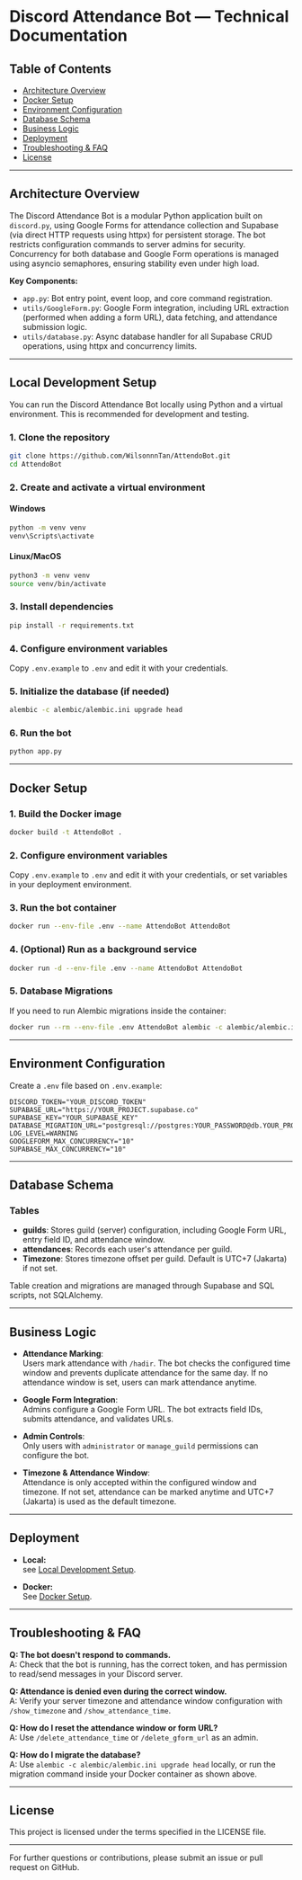 # Discord Attendance Bot — Technical Documentation

## Table of Contents
- [Architecture Overview](#architecture-overview)
- [Docker Setup](#docker-setup)
- [Environment Configuration](#environment-configuration)
- [Database Schema](#database-schema)
- [Business Logic](#business-logic)
- [Deployment](#deployment)
- [Troubleshooting & FAQ](#troubleshooting--faq)
- [License](#license)

---

## Architecture Overview

The Discord Attendance Bot is a modular Python application built on `discord.py`, using Google Forms for attendance collection and Supabase (via direct HTTP requests using httpx) for persistent storage. The bot restricts configuration commands to server admins for security. Concurrency for both database and Google Form operations is managed using asyncio semaphores, ensuring stability even under high load.

**Key Components:**
- `app.py`: Bot entry point, event loop, and core command registration.
- `utils/GoogleForm.py`: Google Form integration, including URL extraction (performed when adding a form URL), data fetching, and attendance submission logic.
- `utils/database.py`: Async database handler for all Supabase CRUD operations, using httpx and concurrency limits.

---

## Local Development Setup

You can run the Discord Attendance Bot locally using Python and a virtual environment. This is recommended for development and testing.

### 1. Clone the repository
```bash
git clone https://github.com/WilsonnnTan/AttendoBot.git
cd AttendoBot
```

### 2. Create and activate a virtual environment
#### Windows
```bash
python -m venv venv
venv\Scripts\activate
```
#### Linux/MacOS
```bash
python3 -m venv venv
source venv/bin/activate
```

### 3. Install dependencies
```bash
pip install -r requirements.txt
```

### 4. Configure environment variables
Copy `.env.example` to `.env` and edit it with your credentials.

### 5. Initialize the database (if needed)
```bash
alembic -c alembic/alembic.ini upgrade head
```

### 6. Run the bot
```bash
python app.py
```

---

## Docker Setup

### 1. Build the Docker image
```bash
docker build -t AttendoBot .
```

### 2. Configure environment variables
Copy `.env.example` to `.env` and edit it with your credentials, or set variables in your deployment environment.

### 3. Run the bot container
```bash
docker run --env-file .env --name AttendoBot AttendoBot
```

### 4. (Optional) Run as a background service
```bash
docker run -d --env-file .env --name AttendoBot AttendoBot
```

### 5. Database Migrations
If you need to run Alembic migrations inside the container:
```bash
docker run --rm --env-file .env AttendoBot alembic -c alembic/alembic.ini upgrade head
```

---

## Environment Configuration

Create a `.env` file based on `.env.example`:

```env
DISCORD_TOKEN="YOUR_DISCORD_TOKEN"
SUPABASE_URL="https://YOUR_PROJECT.supabase.co"
SUPABASE_KEY="YOUR_SUPABASE_KEY"
DATABASE_MIGRATION_URL="postgresql://postgres:YOUR_PASSWORD@db.YOUR_PROJECT.supabase.co:5432/postgres"
LOG_LEVEL=WARNING
GOOGLEFORM_MAX_CONCURRENCY="10"
SUPABASE_MAX_CONCURRENCY="10"
```

---

## Database Schema

### Tables
- **guilds**: Stores guild (server) configuration, including Google Form URL, entry field ID, and attendance window.
- **attendances**: Records each user's attendance per guild.
- **Timezone**: Stores timezone offset per guild. Default is UTC+7 (Jakarta) if not set.

Table creation and migrations are managed through Supabase and SQL scripts, not SQLAlchemy.

---

## Business Logic

- **Attendance Marking**:  
  Users mark attendance with `/hadir`. The bot checks the configured time window and prevents duplicate attendance for the same day. If no attendance window is set, users can mark attendance anytime.

- **Google Form Integration**:  
  Admins configure a Google Form URL. The bot extracts field IDs, submits attendance, and validates URLs.

- **Admin Controls**:  
  Only users with `administrator` or `manage_guild` permissions can configure the bot.

- **Timezone & Attendance Window**:  
  Attendance is only accepted within the configured window and timezone. If not set, attendance can be marked anytime and UTC+7 (Jakarta) is used as the default timezone.

---

## Deployment

- **Local:**  
  see [Local Development Setup](#local-development-setup).

- **Docker:**  
  See [Docker Setup](#docker-setup).

---

## Troubleshooting & FAQ

**Q: The bot doesn't respond to commands.**  
A: Check that the bot is running, has the correct token, and has permission to read/send messages in your Discord server.

**Q: Attendance is denied even during the correct window.**  
A: Verify your server timezone and attendance window configuration with `/show_timezone` and `/show_attendance_time`.

**Q: How do I reset the attendance window or form URL?**  
A: Use `/delete_attendance_time` or `/delete_gform_url` as an admin.

**Q: How do I migrate the database?**  
A: Use `alembic -c alembic/alembic.ini upgrade head` locally, or run the migration command inside your Docker container as shown above.

---

## License

This project is licensed under the terms specified in the LICENSE file.

---

For further questions or contributions, please submit an issue or pull request on GitHub.

